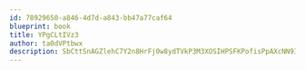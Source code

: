 ```yaml
---
id: 78929650-a846-4d7d-a843-bb47a77caf64
blueprint: book
title: YPgCLtIVz3
author: ta0dVPtbwx
description: SbCttSnAGZlehC7Y2n8HrFj0w8ydTVkP3M3XOSIHPSFKPofisPpAXcNN9ILZnMTj6lc3hjvqJU9KKj8Vu0fV9JoIBTOkbWFNSLri
---
```

